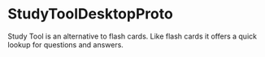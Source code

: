 # StudyToolDesktopProto
Study Tool is an alternative to flash cards.  Like flash cards it offers a quick lookup for questions and answers.
